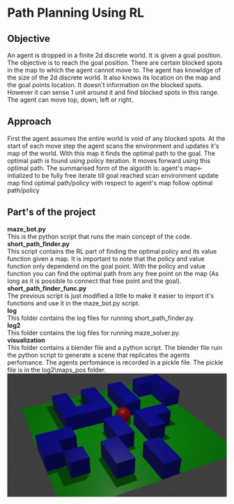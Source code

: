 # Path Planning Using RL
## Objective
An agent is dropped in a finite 2d discrete world. It is given a goal position. The objective is to reach the goal position. There are certain blocked spots in the map to which the agent cannot move to. The agent has knowldge of the size of the 2d discrete world. It also knows its location on the map and the goal points location. It doesn't information on the blocked spots. However it can sense 1 unit around it and find blocked spots in this range. The agent can move top, down, left or right.
## Approach
First the agent assumes the entire world is void of any blocked spots. At the start of each move step the agent scans the environment and updates it's map of the world. With this map it finds the optimal path to the goal. The optimal path is found using policy iteration. It moves forward using this optimal path.
The summarised form of the algorith is:
  agent's map<-intialized to be fully free
  iterate till goal reached
    scan environment
    update map
    find optimal path/policy with respect to agent's map
    follow optimal path/policy
## Part's of the project
**maze_bot.py**  
This is the python script that runs the main concept of the code.  
**short_path_finder.py**  
This script contains the RL part of finding the optimal policy and its value function given a map. It is important to note that the policy and value function only dependend on the goal point. With the policy and value function you can find the optimal path from any free point on the map (As long as it is possible to connect that free point and the goal).  
**short_path_finder_func.py**  
The previous script is just modified a little to make it easier to import it's functions and use it in the maze_bot.py script.  
**log**  
This folder contains the log files for running short_path_finder.py.  
**log2**  
This folder contains the log files for running maze_solver.py.  
**visualization**  
This folder contains a blender file and a python script. The blender file ruin the python script to generate a scene that replicates the agents perfomance. The agents perfomance is recorded in a pickle file. The pickle file is in the log2\maps_pos folder.  
![Alt text](visualization/log4.png?raw=true "Visualization example")
